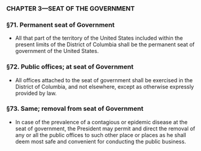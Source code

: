 ### **CHAPTER 3—SEAT OF THE GOVERNMENT**

### §71. Permanent seat of Government
* All that part of the territory of the United States included within the present limits of the District of Columbia shall be the permanent seat of government of the United States.

### §72. Public offices; at seat of Government
* All offices attached to the seat of government shall be exercised in the District of Columbia, and not elsewhere, except as otherwise expressly provided by law.

### §73. Same; removal from seat of Government
* In case of the prevalence of a contagious or epidemic disease at the seat of government, the President may permit and direct the removal of any or all the public offices to such other place or places as he shall deem most safe and convenient for conducting the public business.
